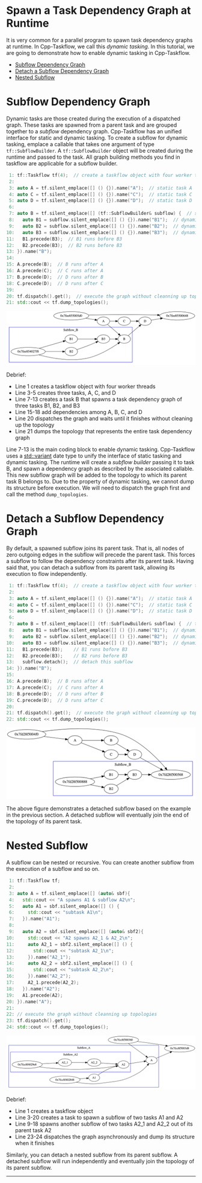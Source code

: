# Spawn a Task Dependency Graph at Runtime

It is very common for a parallel program to 
spawn task dependency graphs at runtime.
In Cpp-Taskflow, we call this *dynamic tasking*.
In this tutorial, we are going to demonstrate how to enable dynamic tasking
in Cpp-Taskflow.

+ [Subflow Dependency Graph](#Subflow-Dependency-Graph)
+ [Detach a Subflow Dependency Graph](#Detach-a-Subflow-Dependency-Graph)
+ [Nested Subflow](#Nested-Subflow)

# Subflow Dependency Graph

Dynamic tasks are those created during the execution of a dispatched graph.
These tasks are spawned from a parent task and are grouped together to a 
*subflow* dependency graph.
Cpp-Taskflow has an unified interface for static and dynamic tasking.
To create a subflow for dynamic tasking, emplace a callable 
that takes one argument of type `tf::SubflowBuilder`.
A `tf::SubflowBuilder` object will be created during the runtime and
passed to the task.
All graph building methods you find in taskflow are applicable for a subflow builder.

```cpp
 1: tf::Taskflow tf(4);  // create a taskflow object with four worker threads
 2:
 3: auto A = tf.silent_emplace([] () {}).name("A");  // static task A
 4: auto C = tf.silent_emplace([] () {}).name("C");  // static task C
 5: auto D = tf.silent_emplace([] () {}).name("D");  // static task D
 6:
 7: auto B = tf.silent_emplace([] (tf::SubflowBuilder& subflow) {  // static task B to spawn a subflow
 8:   auto B1 = subflow.silent_emplace([] () {}).name("B1");  // dynamic task B1
 9:   auto B2 = subflow.silent_emplace([] () {}).name("B2");  // dynamic task B2
10:   auto B3 = subflow.silent_emplace([] () {}).name("B3");  // dynamic task B3
11:   B1.precede(B3);  // B1 runs bofore B3
12:   B2.precede(B3);  // B2 runs before B3
13: }).name("B");
14:
15: A.precede(B);  // B runs after A
16: A.precede(C);  // C runs after A
17: B.precede(D);  // D runs after B
18: C.precede(D);  // D runs after C
19:
20: tf.dispatch().get();  // execute the graph without cleanning up topologies
21: std::cout << tf.dump_topologies();
```

![](subflow_join.png)

Debrief:
+ Line 1 creates a taskflow object with four worker threads
+ Line 3-5 creates three tasks, A, C, and D
+ Line 7-13 creates a task B that spawns a task dependency graph of three tasks B1, B2, and B3
+ Line 15-18 add dependencies among A, B, C, and D
+ Line 20 dispatches the graph and waits until it finishes without cleaning up the topology
+ Line 21 dumps the topology that represents the entire task dependency graph

Line 7-13 is the main coding block to enable dynamic tasking.
Cpp-Taskflow uses a [std::variant][std::variant] date type to 
unify the interface of static tasking and dynamic tasking.
The runtime will create a *subflow builder* passing it to task B,
and spawn a dependency graph as described by the associated callable.
This new subflow graph will be added to the topology to which its parent task B belongs to.
Due to the property of dynamic tasking,
we cannot dump its structure before execution.
We will need to dispatch the graph first and call the method `dump_topologies`.

# Detach a Subflow Dependency Graph

By default, a spawned subflow joins its parent task.
That is, all nodes of zero outgoing edges in the subflow will precede the parent task.
This forces a subflow to follow the dependency constraints after its parent task.
Having said that,
you can detach a subflow from its parent task, allowing its execution to flow independently.

```cpp
 1: tf::Taskflow tf(4);  // create a taskflow object with four worker threads
 2:
 3: auto A = tf.silent_emplace([] () {}).name("A");  // static task A
 4: auto C = tf.silent_emplace([] () {}).name("C");  // static task C
 5: auto D = tf.silent_emplace([] () {}).name("D");  // static task D
 6:
 7: auto B = tf.silent_emplace([] (tf::SubflowBuilder& subflow) {  // task B to spawn a subflow
 8:   auto B1 = subflow.silent_emplace([] () {}).name("B1");  // dynamic task B1
 9:   auto B2 = subflow.silent_emplace([] () {}).name("B2");  // dynamic task B2
10:   auto B3 = subflow.silent_emplace([] () {}).name("B3");  // dynamic task B3
11:   B1.precede(B3);    // B1 runs bofore B3
12:   B2.precede(B3);    // B2 runs before B3
13:   subflow.detach();  // detach this subflow
14: }).name("B");
15:
16: A.precede(B);  // B runs after A
17: A.precede(C);  // C runs after A
18: B.precede(D);  // D runs after B
19: C.precede(D);  // D runs after C
20:
21: tf.dispatch().get();  // execute the graph without cleanning up topologies
22: std::cout << tf.dump_topologies();
```

![](subflow_detach.png)

The above figure demonstrates a detached subflow based on the example 
in the previous section.
A detached subflow will eventually join the end of the topology of its parent task.

# Nested Subflow

A subflow can be nested or recursive.
You can create another subflow from the execution of a subflow and so on.

```cpp
 1: tf::Taskflow tf;
 2:
 3: auto A = tf.silent_emplace([] (auto& sbf){
 4:   std::cout << "A spawns A1 & subflow A2\n";
 5:   auto A1 = sbf.silent_emplace([] () {
 6:     std::cout << "subtask A1\n";
 7:   }).name("A1");
 8:
 9:   auto A2 = sbf.silent_emplace([] (auto& sbf2){
10:     std::cout << "A2 spawns A2_1 & A2_2\n";
11:     auto A2_1 = sbf2.silent_emplace([] () {
12:       std::cout << "subtask A2_1\n";
13:     }).name("A2_1");
14:     auto A2_2 = sbf2.silent_emplace([] () {
15:       std::cout << "subtask A2_2\n";
16:     }).name("A2_2");
17:     A2_1.precede(A2_2);
18:   }).name("A2");
19:   A1.precede(A2);
20: }).name("A");
21:
22: // execute the graph without cleanning up topologies
23: tf.dispatch().get();
24: std::cout << tf.dump_topologies();
```

![](nested_subflow.png)

Debrief:
+ Line 1 creates a taskflow object
+ Line 3-20 creates a task to spawn a subflow of two tasks A1 and A2
+ Line 9-18 spawns another subflow of two tasks A2_1 and A2_2 out of its parent task A2
+ Line 23-24 dispatches the graph asynchronously and dump its structure when it finishes

Similarly, you can detach a nested subflow from its parent subflow.
A detached subflow will run independently and eventually join the topology
of its parent subflow.


* * *

[std::variant]:    https://en.cppreference.com/w/cpp/header/variant

